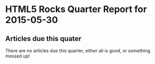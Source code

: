 HTML5 Rocks Quarter Report for 2015-05-30
=========================================

Articles due this quater
------------------------

There are no articles due this quarter, either all is good, or something messed up!

